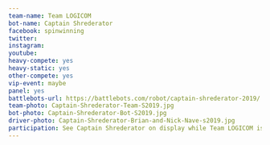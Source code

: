 ```yaml
---
team-name: Team LOGICOM
bot-name: Captain Shrederator
facebook: spinwinning
twitter:
instagram:
youtube:
heavy-compete: yes
heavy-static: yes
other-compete: yes
vip-event: maybe
panel: yes
battlebots-url: https://battlebots.com/robot/captain-shrederator-2019/
team-photo: Captain-Shrederator-Team-S2019.jpg
bot-photo: Captain-Shrederator-Bot-S2019.jpg
driver-photo: Captain-Shrederator-Brian-and-Nick-Nave-s2019.jpg
participation: See Captain Shrederator on display while Team LOGICOM is competing with a non-BattleBots heavyweight and participating in a panel discussion!
---
```


